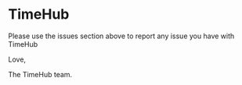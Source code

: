 TimeHub
======

Please use the issues section above to report any issue you have with TimeHub

Love,

The TimeHub team.